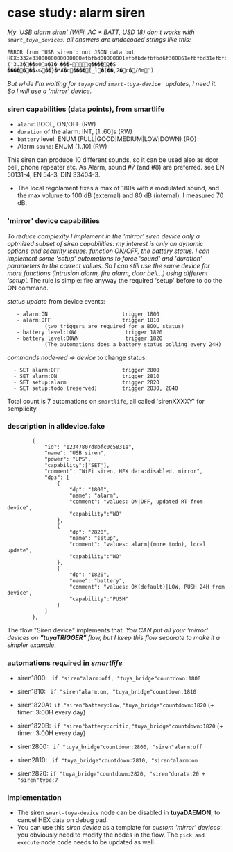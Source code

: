 # case study: **alarm siren**

_My ['USB alarm siren'](https://www.aliexpress.com/item/4000161671864.html) (WiFi, AC  + BATT, USD 18) don't works with `smart_tuya_devices`: all answers are undecoded strings like this:_
````
ERROR from 'USB siren': not JSON data but HEX:332e3300000000000000efbfbd00000001efbfbdefbfbd6f300861efbfbd31efbfbd20efbfbdefbfbdefbfbd7e161610180671efbfbdefbfbdefbfbdefbfbd0451efbfbd530aefbfbdefbfbdefbfbdefbfbd08efbfbd01efbfbdefbfbddf8dc7a41eefbfbd0cefbfbd7defbfbd2ac8baefbfbd6314efbfbdefbfbdefbfbd0cefbfbd135b5f6c02efbfbd28efbfbdefbfbd2c32efbfbd0463efbfbd112f366d1d  ('3.3���o0a�1� ���~q����Q�S
�������ߍǤ��}�*Ⱥ�c����[_l�(��,2�c�/6m')     
````
_But while I'm waiting for `tuyap` and `smart-tuya-device `  updates,  I need it. So I will use a 'mirror' device._

### siren capabilities (data points), from smartlife
- `alarm`: BOOL, ON/OFF (RW)
- `duration` of the alarm: INT, [1..60]s  (RW)
- `battery` level: ENUM (FULL|GOOD|MEDIUM|LOW|DOWN) (RO)
- Alarm `sound`: ENUM [1..10] (RW)

This siren can produce 10 different sounds, so it can be used also as door bell, phone repeater etc. As Alarm, sound #7 (and #8) are preferred. see EN 50131-4, EN 54-3, DIN 33404-3.
- The local regolament fixes a max of 180s with a modulated sound, and the max volume to 100 dB (external) and 80 dB (internal). I  measured 70 dB.

### 'mirror' device capabilities
   _To reduce complexity I implement in the 'mirror' siren device only a optmized subset of siren capabilities: my interest is only on dynamic options and security issues: function ON/OFF,  the battery status._ 
   _I can implement some 'setup' automations to force 'sound' and 'duration' parameters to the correct values.  So I can still use the same device for more functions (intrusion alarm, fire alarm, door bell...) using different 'setup'._
   The rule is simple: fire anyway the required 'setup' before to do the ON command.

_status update_ from device events:
````
   - alarm:ON                        trigger 1800
   - alarm:OFF                       trigger 1810
            (two triggers are required for a BOOL status)
   - battery level:LOW                trigger 1820
   - battery level:DOWN               trigger 1820  
            (The automations does a battery status polling every 24H)
 ````     
_commands node-red => device_ to change status:
 ````
   - SET alarm:OFF                    trigger 2800
   - SET alarm:ON                     trigger 2810
   - SET setup:alarm                  trigger 2820
   - SET setup:todo (reserved)        trigger 2830, 2840 
````

Total count is 7 automations on  `smartlife`, all called 'sirenXXXXY' for semplicity.

### description in alldevice.fake 
````
		{
			"id": "12347807d8bfc0c5831e",
			"name": "USB siren",
			"power": "UPS",
			"capability":["SET"],
			"comment": "WiFi siren, HEX data:disabled, mirror",
			"dps": [
				{
					"dp": "1800",
					"name": "alarm",
			        "comment": "values: ON|OFF, updated RT from device",
					"capability":"WO"
				},
				{
					"dp": "2820",
					"name": "setup",
			        "comment": "values: alarm|(more todo), local update",
					"capability":"WO"
				},
				{
					"dp": "1820",
					"name": "battery",
			        "comment": "values: OK(default)|LOW, PUSH 24H from device",
					"capability":"PUSH"
				}
			]
		},
````
The flow "Siren device" implements that. _You CAN put all your 'mirror' devices on **"tuyaTRIGGER"** flow, but I keep this flow separate to make it a simpler example_.


### automations required in _smartlife_

- siren1800: ` if "siren"alarm:off, "tuya_bridge"countdown:1800`
- siren1810: ` if "siren"alarm:on, "tuya_bridge"countdown:1810`
- siren1820A:` if "siren"battery:Low,"tuya_bridge"countdown:1820`    (+ timer: 3:00H every day)
- siren1820B:` if "siren"battery:critic,"tuya_bridge"countdown:1820` (+ timer: 3:00H every day)

- siren2800:  ` if "tuya_bridge"countdown:2800, "siren"alarm:off`
- siren2810:  ` if "tuya_bridge"countdown:2810, "siren"alarm:on`
- siren2820:   `if "tuya_bridge"countdown:2820, "siren"durata:20 + "siren"type:7`

### implementation

- The siren `smart-tuya-device` node can be disabled in **tuyaDAEMON**, to cancel HEX data on debug pad.
- You can use this _siren device_ as a template for _custom 'mirror' devices_: you obviously need to modify the nodes in the flow. The  `pick and execute`  node code needs to be updated as well.


